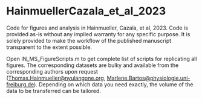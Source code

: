 # HainmuellerCazala_et_al_2023
 Code for figures and analysis in Hainmueller, Cazala, et al, 2023. Code is provided as-is without any implied warranty for any specific purpose. It is solely provided to make the workflow of the published manuscript transparent to the extent possible.

Open IN_MS_FigureScripts.m to get complete list of scripts for replicating all figures. The corresponding datasets are bulky and available from the corresponding authors upon request (Thomas.Hainmueller@nyulangone.org, Marlene.Bartos@physiologie.uni-freiburg.de). Depending on which data you need exactly, the volume of the data to be transferred can be tailored.

